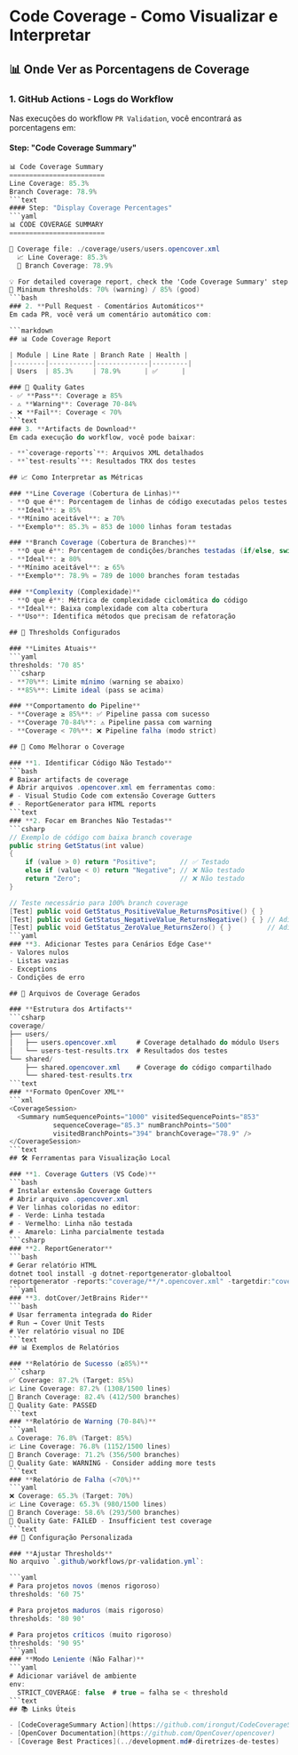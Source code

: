 # Code Coverage - Como Visualizar e Interpretar

## 📊 Onde Ver as Porcentagens de Coverage

### 1. **GitHub Actions - Logs do Workflow**
Nas execuções do workflow `PR Validation`, você encontrará as porcentagens em:

#### Step: "Code Coverage Summary"
```csharp
📊 Code Coverage Summary
========================
Line Coverage: 85.3%
Branch Coverage: 78.9%
```text
#### Step: "Display Coverage Percentages"  
```yaml
📊 CODE COVERAGE SUMMARY
========================

📄 Coverage file: ./coverage/users/users.opencover.xml
  📈 Line Coverage: 85.3%
  🌿 Branch Coverage: 78.9%

💡 For detailed coverage report, check the 'Code Coverage Summary' step above
🎯 Minimum thresholds: 70% (warning) / 85% (good)
```bash
### 2. **Pull Request - Comentários Automáticos**
Em cada PR, você verá um comentário automático com:

```markdown
## 📊 Code Coverage Report

| Module | Line Rate | Branch Rate | Health |
|--------|-----------|-------------|---------|
| Users  | 85.3%     | 78.9%      | ✅      |

### 🎯 Quality Gates
- ✅ **Pass**: Coverage ≥ 85%
- ⚠️ **Warning**: Coverage 70-84%  
- ❌ **Fail**: Coverage < 70%
```text
### 3. **Artifacts de Download**
Em cada execução do workflow, você pode baixar:

- **`coverage-reports`**: Arquivos XML detalhados
- **`test-results`**: Resultados TRX dos testes

## 📈 Como Interpretar as Métricas

### **Line Coverage (Cobertura de Linhas)**
- **O que é**: Porcentagem de linhas de código executadas pelos testes
- **Ideal**: ≥ 85%
- **Mínimo aceitável**: ≥ 70%
- **Exemplo**: 85.3% = 853 de 1000 linhas foram testadas

### **Branch Coverage (Cobertura de Branches)**
- **O que é**: Porcentagem de condições/branches testadas (if/else, switch)
- **Ideal**: ≥ 80%
- **Mínimo aceitável**: ≥ 65%
- **Exemplo**: 78.9% = 789 de 1000 branches foram testadas

### **Complexity (Complexidade)**
- **O que é**: Métrica de complexidade ciclomática do código
- **Ideal**: Baixa complexidade com alta cobertura
- **Uso**: Identifica métodos que precisam de refatoração

## 🎯 Thresholds Configurados

### **Limites Atuais**
```yaml
thresholds: '70 85'
```csharp
- **70%**: Limite mínimo (warning se abaixo)
- **85%**: Limite ideal (pass se acima)

### **Comportamento do Pipeline**
- **Coverage ≥ 85%**: ✅ Pipeline passa com sucesso
- **Coverage 70-84%**: ⚠️ Pipeline passa com warning
- **Coverage < 70%**: ❌ Pipeline falha (modo strict)

## 🔧 Como Melhorar o Coverage

### **1. Identificar Código Não Testado**
```bash
# Baixar artifacts de coverage
# Abrir arquivos .opencover.xml em ferramentas como:
# - Visual Studio Code com extensão Coverage Gutters
# - ReportGenerator para HTML reports
```text
### **2. Focar em Branches Não Testadas**
```csharp
// Exemplo de código com baixa branch coverage
public string GetStatus(int value)
{
    if (value > 0) return "Positive";      // ✅ Testado
    else if (value < 0) return "Negative"; // ❌ Não testado  
    return "Zero";                         // ❌ Não testado
}

// Teste necessário para 100% branch coverage
[Test] public void GetStatus_PositiveValue_ReturnsPositive() { }
[Test] public void GetStatus_NegativeValue_ReturnsNegative() { } // Adicionar
[Test] public void GetStatus_ZeroValue_ReturnsZero() { }         // Adicionar
```yaml
### **3. Adicionar Testes para Cenários Edge Case**
- Valores nulos
- Listas vazias  
- Exceptions
- Condições de erro

## 📁 Arquivos de Coverage Gerados

### **Estrutura dos Artifacts**
```csharp
coverage/
├── users/
│   ├── users.opencover.xml     # Coverage detalhado do módulo Users
│   └── users-test-results.trx  # Resultados dos testes
└── shared/
    ├── shared.opencover.xml    # Coverage do código compartilhado
    └── shared-test-results.trx
```text
### **Formato OpenCover XML**
```xml
<CoverageSession>
  <Summary numSequencePoints="1000" visitedSequencePoints="853" 
           sequenceCoverage="85.3" numBranchPoints="500" 
           visitedBranchPoints="394" branchCoverage="78.9" />
</CoverageSession>
```text
## 🛠️ Ferramentas para Visualização Local

### **1. Coverage Gutters (VS Code)**
```bash
# Instalar extensão Coverage Gutters
# Abrir arquivo .opencover.xml
# Ver linhas coloridas no editor:
# - Verde: Linha testada
# - Vermelho: Linha não testada
# - Amarelo: Linha parcialmente testada
```csharp
### **2. ReportGenerator**
```bash
# Gerar relatório HTML
dotnet tool install -g dotnet-reportgenerator-globaltool
reportgenerator -reports:"coverage/**/*.opencover.xml" -targetdir:"coveragereport" -reporttypes:Html
```yaml
### **3. dotCover/JetBrains Rider**
```bash
# Usar ferramenta integrada do Rider
# Run → Cover Unit Tests
# Ver relatório visual no IDE
```text
## 📊 Exemplos de Relatórios

### **Relatório de Sucesso (≥85%)**
```csharp
✅ Coverage: 87.2% (Target: 85%)
📈 Line Coverage: 87.2% (1308/1500 lines)
🌿 Branch Coverage: 82.4% (412/500 branches)
🎯 Quality Gate: PASSED
```text
### **Relatório de Warning (70-84%)**
```yaml
⚠️ Coverage: 76.8% (Target: 85%)
📈 Line Coverage: 76.8% (1152/1500 lines)  
🌿 Branch Coverage: 71.2% (356/500 branches)
🎯 Quality Gate: WARNING - Consider adding more tests
```text
### **Relatório de Falha (<70%)**
```yaml
❌ Coverage: 65.3% (Target: 70%)
📈 Line Coverage: 65.3% (980/1500 lines)
🌿 Branch Coverage: 58.6% (293/500 branches)
🎯 Quality Gate: FAILED - Insufficient test coverage
```text
## 🔄 Configuração Personalizada

### **Ajustar Thresholds**
No arquivo `.github/workflows/pr-validation.yml`:

```yaml
# Para projetos novos (menos rigoroso)
thresholds: '60 75'

# Para projetos maduros (mais rigoroso)  
thresholds: '80 90'

# Para projetos críticos (muito rigoroso)
thresholds: '90 95'
```yaml
### **Modo Leniente (Não Falhar)**
```yaml
# Adicionar variável de ambiente
env:
  STRICT_COVERAGE: false  # true = falha se < threshold
```text
## 📚 Links Úteis

- [CodeCoverageSummary Action](https://github.com/irongut/CodeCoverageSummary)
- [OpenCover Documentation](https://github.com/OpenCover/opencover)
- [Coverage Best Practices](../development.md#-diretrizes-de-testes)
